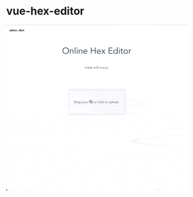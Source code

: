 # vue-hex-editor

![demo](https://github.com/Ja-sonYun/vue-hex-editor/blob/master/sample.gif?raw=true)
